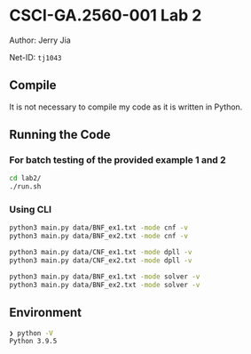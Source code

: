 # CSCI-GA.2560-001 Lab 2

Author: Jerry Jia

Net-ID: `tj1043`

## Compile

It is not necessary to compile my code as it is written in Python.

## Running the Code

### For batch testing of the provided example 1 and 2

```sh
cd lab2/
./run.sh
```

### Using CLI

```sh
python3 main.py data/BNF_ex1.txt -mode cnf -v
python3 main.py data/BNF_ex2.txt -mode cnf -v

python3 main.py data/CNF_ex1.txt -mode dpll -v
python3 main.py data/CNF_ex2.txt -mode dpll -v

python3 main.py data/BNF_ex1.txt -mode solver -v
python3 main.py data/BNF_ex2.txt -mode solver -v
```

## Environment

```sh
❯ python -V
Python 3.9.5
```
